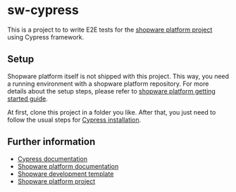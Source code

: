 # sw-cypress

This is a project to to write E2E tests for the [shopware platform project](https://github.com/shopware/platform) using Cypress framework.

## Setup
Shopware platform itself is not shipped with this project. This way, you need a running environment with a shopware platform repository. For more details about the setup steps, please refer to [shopware platform getting started guide](https://docs.shopware.com/en/shopware-platform-dev-en/getting-started).

At first, clone this project in a folder you like. After that, you just need to follow the usual steps for [Cypress installation](https://docs.cypress.io/guides/getting-started/installing-cypress.html).

## Further information

* [Cypress documentation](https://docs.cypress.io/guides/overview/why-cypress.html)
* [Shopware platform documentation](https://docs.shopware.com/en/shopware-platform-dev-en)
* [Shopware development template](https://github.com/shopware/development)
* [Shopware platform project](https://github.com/shopware/platform)

